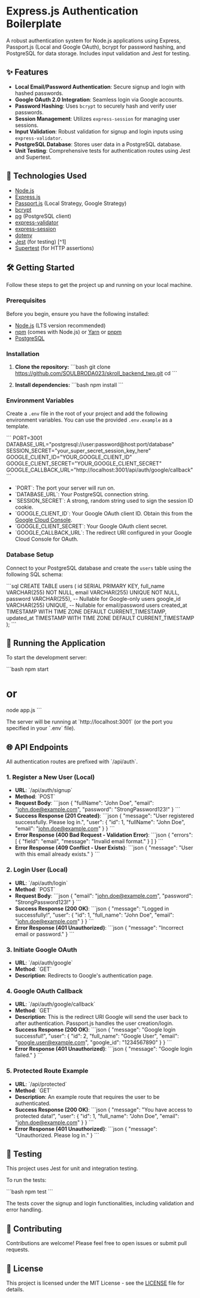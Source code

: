 # Express.js Authentication Boilerplate

A robust authentication system for Node.js applications using Express, Passport.js (Local and Google OAuth), bcrypt for password hashing, and PostgreSQL for data storage. Includes input validation and Jest for testing.

## ✨ Features

*   **Local Email/Password Authentication**: Secure signup and login with hashed passwords.
*   **Google OAuth 2.0 Integration**: Seamless login via Google accounts.
*   **Password Hashing**: Uses `bcrypt` to securely hash and verify user passwords.
*   **Session Management**: Utilizes `express-session` for managing user sessions.
*   **Input Validation**: Robust validation for signup and login inputs using `express-validator`.
*   **PostgreSQL Database**: Stores user data in a PostgreSQL database.
*   **Unit Testing**: Comprehensive tests for authentication routes using Jest and Supertest.

## 🚀 Technologies Used

*   [Node.js](https://nodejs.org/)
*   [Express.js](https://expressjs.com/)
*   [Passport.js](http://www.passportjs.org/) (Local Strategy, Google Strategy)
*   [bcrypt](https://www.npmjs.com/package/bcrypt)
*   [pg](https://node-postgres.com/) (PostgreSQL client)
*   [express-validator](https://express-validator.github.io/docs/)
*   [express-session](https://www.npmjs.com/package/express-session)
*   [dotenv](https://www.npmjs.com/package/dotenv)
*   [Jest](https://jestjs.io/) (for testing) [^1]
*   [Supertest](https://www.npmjs.com/package/supertest) (for HTTP assertions)

## 🛠️ Getting Started

Follow these steps to get the project up and running on your local machine.

### Prerequisites

Before you begin, ensure you have the following installed:

*   [Node.js](https://nodejs.org/en/download/) (LTS version recommended)
*   [npm](https://www.npmjs.com/get-npm) (comes with Node.js) or [Yarn](https://yarnpkg.com/) or [pnpm](https://pnpm.io/)
*   [PostgreSQL](https://www.postgresql.org/download/)

### Installation

1.  **Clone the repository:**
    \`\`\`bash
    git clone https://github.com/SOULBRODA023/skroll_backend_two.git
    cd <project-folder>
    \`\`\`

2.  **Install dependencies:**
    \`\`\`bash
    npm install
    \`\`\`

### Environment Variables

Create a `.env` file in the root of your project and add the following environment variables. You can use the provided `.env.example` as a template.

\`\`\`
PORT=3001
DATABASE_URL="postgresql://user:password@host:port/database"
SESSION_SECRET="your_super_secret_session_key_here"
GOOGLE_CLIENT_ID="YOUR_GOOGLE_CLIENT_ID"
GOOGLE_CLIENT_SECRET="YOUR_GOOGLE_CLIENT_SECRET"
GOOGLE_CALLBACK_URL="http://localhost:3001/api/auth/google/callback"
\`\`\`

*   \`PORT\`: The port your server will run on.
*   \`DATABASE_URL\`: Your PostgreSQL connection string.
*   \`SESSION_SECRET\`: A strong, random string used to sign the session ID cookie.
*   \`GOOGLE_CLIENT_ID\`: Your Google OAuth client ID. Obtain this from the [Google Cloud Console](https://console.cloud.google.com/apis/credentials).
*   \`GOOGLE_CLIENT_SECRET\`: Your Google OAuth client secret.
*   \`GOOGLE_CALLBACK_URL\`: The redirect URI configured in your Google Cloud Console for OAuth.

### Database Setup

Connect to your PostgreSQL database and create the `users` table using the following SQL schema:

\`\`\`sql
CREATE TABLE users (
    id SERIAL PRIMARY KEY,
    full_name VARCHAR(255) NOT NULL,
    email VARCHAR(255) UNIQUE NOT NULL,
    password VARCHAR(255), -- Nullable for Google-only users
    google_id VARCHAR(255) UNIQUE, -- Nullable for email/password users
    created_at TIMESTAMP WITH TIME ZONE DEFAULT CURRENT_TIMESTAMP,
    updated_at TIMESTAMP WITH TIME ZONE DEFAULT CURRENT_TIMESTAMP
);
\`\`\`

## 🏃 Running the Application

To start the development server:

\`\`\`bash
npm start
# or
node app.js
\`\`\`

The server will be running at \`http://localhost:3001\` (or the port you specified in your \`.env\` file).

## 🌐 API Endpoints

All authentication routes are prefixed with \`/api/auth\`.

### 1. Register a New User (Local)

*   **URL**: \`/api/auth/signup\`
*   **Method**: \`POST\`
*   **Request Body**:
    \`\`\`json
    {
        "fullName": "John Doe",
        "email": "john.doe@example.com",
        "password": "StrongPassword123!"
    }
    \`\`\`
*   **Success Response (201 Created)**:
    \`\`\`json
    {
        "message": "User registered successfully. Please log in.",
        "user": {
            "id": 1,
            "fullName": "John Doe",
            "email": "john.doe@example.com"
        }
    }
    \`\`\`
*   **Error Response (400 Bad Request - Validation Error)**:
    \`\`\`json
    {
        "errors": [
            {
                "field": "email",
                "message": "Invalid email format."
            }
        ]
    }
    \`\`\`
*   **Error Response (409 Conflict - User Exists)**:
    \`\`\`json
    {
        "message": "User with this email already exists."
    }
    \`\`\`

### 2. Login User (Local)

*   **URL**: \`/api/auth/login\`
*   **Method**: \`POST\`
*   **Request Body**:
    \`\`\`json
    {
        "email": "john.doe@example.com",
        "password": "StrongPassword123!"
    }
    \`\`\`
*   **Success Response (200 OK)**:
    \`\`\`json
    {
        "message": "Logged in successfully!",
        "user": {
            "id": 1,
            "full_name": "John Doe",
            "email": "john.doe@example.com"
        }
    }
    \`\`\`
*   **Error Response (401 Unauthorized)**:
    \`\`\`json
    {
        "message": "Incorrect email or password."
    }
    \`\`\`

### 3. Initiate Google OAuth

*   **URL**: \`/api/auth/google\`
*   **Method**: \`GET\`
*   **Description**: Redirects to Google's authentication page.

### 4. Google OAuth Callback

*   **URL**: \`/api/auth/google/callback\`
*   **Method**: \`GET\`
*   **Description**: This is the redirect URI Google will send the user back to after authentication. Passport.js handles the user creation/login.
*   **Success Response (200 OK)**:
    \`\`\`json
    {
        "message": "Google login successful!",
        "user": {
            "id": 2,
            "full_name": "Google User",
            "email": "google.user@example.com",
            "google_id": "1234567890"
        }
    }
    \`\`\`
*   **Error Response (401 Unauthorized)**:
    \`\`\`json
    {
        "message": "Google login failed."
    }
    \`\`\`

### 5. Protected Route Example

*   **URL**: \`/api/protected\`
*   **Method**: \`GET\`
*   **Description**: An example route that requires the user to be authenticated.
*   **Success Response (200 OK)**:
    \`\`\`json
    {
        "message": "You have access to protected data!",
        "user": {
            "id": 1,
            "full_name": "John Doe",
            "email": "john.doe@example.com"
        }
    }
    \`\`\`
*   **Error Response (401 Unauthorized)**:
    \`\`\`json
    {
        "message": "Unauthorized. Please log in."
    }
    \`\`\`

## 🧪 Testing

This project uses Jest for unit and integration testing.

To run the tests:

\`\`\`bash
npm test
\`\`\`

The tests cover the signup and login functionalities, including validation and error handling.

## 🤝 Contributing

Contributions are welcome! Please feel free to open issues or submit pull requests.

## 📄 License

This project is licensed under the MIT License - see the [LICENSE](LICENSE) file for details.
